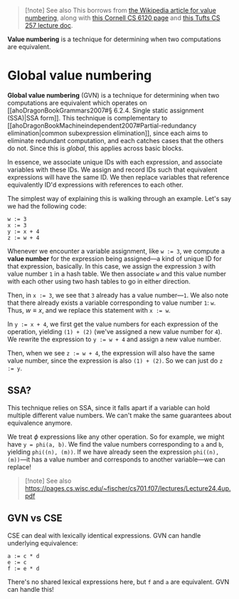 > [!note] See also
> This borrows from [the Wikipedia article for value numbering](https://en.wikipedia.org/wiki/Value_numbering), along with [this Cornell CS 6120 page](https://www.cs.cornell.edu/courses/cs6120/2019fa/blog/global-value-numbering/) and [this Tufts CS 257 lecture doc](https://www.cs.tufts.edu/~nr/cs257/archive/keith-cooper/value-numbering.pdf).

**Value numbering** is a technique for determining when two computations are equivalent.

# Global value numbering

**Global value numbering** (GVN) is a technique for determining when two computations are equivalent which operates on [[ahoDragonBookGrammars2007#§ 6.2.4. Single static assignment (SSA)|SSA form]]. This technique is complementary to [[ahoDragonBookMachineindependent2007#Partial-redundancy elimination|common subexpression elimination]], since each aims to eliminate redundant computation, and each catches cases that the others do not. Since this is *global*, this applies across basic blocks.

In essence, we associate unique IDs with each expression, and associate variables with these IDs. We assign and record IDs such that equivalent expressions will have the same ID. We then replace variables that reference equivalently ID'd expressions with references to each other.

The simplest way of explaining this is walking through an example. Let's say we had the following code:

```
w := 3
x := 3
y := x + 4
z := w + 4
```

Whenever we encounter a variable assignment, like `w := 3`, we compute a **value number** for the expression being assigned—a kind of unique ID for that expression, basically. In this case, we assign the expression `3` with value number `1` in a hash table. We then associate `w` and this value number with each other using two hash tables to go in either direction.

Then, in `x := 3`, we see that `3` already has a value number—`1`. We also note that there already exists a variable corresponding to value number `1`: `w`. Thus, $w \equiv x$, and we replace this statement with `x := w`.

In `y := x + 4`, we first get the value numbers for each expression of the operation, yielding `(1) + (2)` (we've assigned a new value number for `4`). We rewrite the expression to `y := w + 4` and assign a new value number.

Then, when we see `z := w + 4`, the expression will also have the same value number, since the expression is also `(1) + (2)`. So we can just do `z := y`.

## SSA?

This technique relies on SSA, since it falls apart if a variable can hold multiple different value numbers. We can't make the same guarantees about equivalence anymore.

We treat $\phi$ expressions like any other operation. So for example, we might have `y = phi(a, b)`. We find the value numbers corresponding to `a` and `b`, yielding `phi((n), (m))`. If we have already seen the expression `phi((n), (m))`—it has a value number and corresponds to another variable—we can replace!

> [!note] See also
> https://pages.cs.wisc.edu/~fischer/cs701.f07/lectures/Lecture24.4up.pdf

## GVN vs CSE

CSE can deal with lexically identical expressions. GVN can handle underlying equivalence:

```
a := c * d
e := c
f := e * d
```

There's no shared lexical expressions here, but `f` and `a` are equivalent. GVN can handle this!